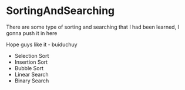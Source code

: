 # SortingAndSearching
There are some type of sorting and searching that I had been learned, I gonna push it in here	

Hope guys like it - buiduchuy

- Selection Sort
- Insertion Sort
- Bubble Sort
- Linear Search
- Binary Search
  

